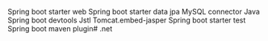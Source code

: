 Spring boot starter web
Spring boot starter data jpa
MySQL connector Java
Spring boot devtools
Jstl
Tomcat.embed-jasper
Spring boot starter test
Spring boot maven plugin# .net
